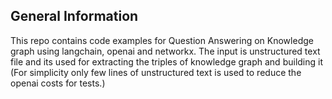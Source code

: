 ## General Information

This repo contains code examples for Question Answering on Knowledge graph using langchain, openai and networkx. The input is unstructured text file and its used for extracting the triples of knowledge graph and building it (For simplicity only few lines of unstructured text is used to reduce the openai costs for tests.)